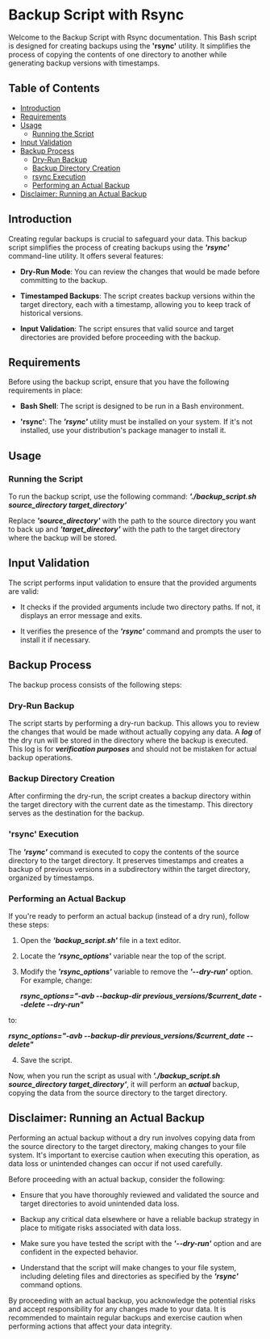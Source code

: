 # Backup Script with Rsync

Welcome to the Backup Script with Rsync documentation. This Bash script is designed for creating backups using the **'rsync'** utility. It simplifies the process of copying the contents of one directory to another while generating backup versions with timestamps.

## Table of Contents

- [Introduction](#introduction)
- [Requirements](#requirements)
- [Usage](#usage)
  - [Running the Script](#running-the-script)
- [Input Validation](#input-validation)
- [Backup Process](#backup-process)
  - [Dry-Run Backup](#dry-run-backup)
  - [Backup Directory Creation](#backup-directory-creation)
  - [rsync Execution](#rsync-execution)
  - [Performing an Actual Backup](#performing-an-actual-backup)
- [Disclaimer: Running an Actual Backup](#disclaimer-running-an-actual-backup)

## Introduction

Creating regular backups is crucial to safeguard your data. This backup script simplifies the process of creating backups using the **_'rsync'_** command-line utility. It offers several features:

- **Dry-Run Mode**: You can review the changes that would be made before committing to the backup.

- **Timestamped Backups**: The script creates backup versions within the target directory, each with a timestamp, allowing you to keep track of historical versions.

- **Input Validation**: The script ensures that valid source and target directories are provided before proceeding with the backup.

## Requirements

Before using the backup script, ensure that you have the following requirements in place:

- **Bash Shell**: The script is designed to be run in a Bash environment.

- **'rsync'**: The **_'rsync'_** utility must be installed on your system. If it's not installed, use your distribution's package manager to install it.

## Usage

### Running the Script

To run the backup script, use the following command:
**_'./backup_script.sh source_directory target_directory'_**

Replace **_'source_directory'_** with the path to the source directory you want to back up and **_'target_directory'_** with the path to the target directory where the backup will be stored.

## Input Validation

The script performs input validation to ensure that the provided arguments are valid:

- It checks if the provided arguments include two directory paths. If not, it displays an error message and exits.

- It verifies the presence of the **_'rsync'_** command and prompts the user to install it if necessary.

## Backup Process

The backup process consists of the following steps:

### Dry-Run Backup

The script starts by performing a dry-run backup. This allows you to review the changes that would be made without actually copying any data. A **_log_** of the dry run will be stored in the directory where the backup is executed. This log is for **_verification purposes_** and should not be mistaken for actual backup operations.

### Backup Directory Creation

After confirming the dry-run, the script creates a backup directory within the target directory with the current date as the timestamp. This directory serves as the destination for the backup.

### 'rsync' Execution

The **_'rsync'_** command is executed to copy the contents of the source directory to the target directory. It preserves timestamps and creates a backup of previous versions in a subdirectory within the target directory, organized by timestamps.

### Performing an Actual Backup

If you're ready to perform an actual backup (instead of a dry run), follow these steps:

1. Open the **_'backup_script.sh'_** file in a text editor.

2. Locate the **_'rsync_options'_** variable near the top of the script.

3. Modify the **_'rsync_options'_** variable to remove the **_'--dry-run'_** option. For example, change:

   **_rsync_options="-avb --backup-dir previous_versions/$current_date --delete --dry-run"_**

to:

**_rsync_options="-avb --backup-dir previous_versions/$current_date --delete"_**

4. Save the script.

Now, when you run the script as usual with **_'./backup_script.sh source_directory target_directory'_**, it will perform an **_actual_** backup, copying the data from the source directory to the target directory.

## Disclaimer: Running an Actual Backup

Performing an actual backup without a dry run involves copying data from the source directory to the target directory, making changes to your file system. It's important to exercise caution when executing this operation, as data loss or unintended changes can occur if not used carefully.

Before proceeding with an actual backup, consider the following:

- Ensure that you have thoroughly reviewed and validated the source and target directories to avoid unintended data loss.

- Backup any critical data elsewhere or have a reliable backup strategy in place to mitigate risks associated with data loss.

- Make sure you have tested the script with the **_'--dry-run'_** option and are confident in the expected behavior.

- Understand that the script will make changes to your file system, including deleting files and directories as specified by the **_'rsync'_** command options.

By proceeding with an actual backup, you acknowledge the potential risks and accept responsibility for any changes made to your data. It is recommended to maintain regular backups and exercise caution when performing actions that affect your data integrity.
